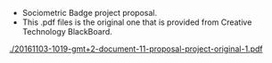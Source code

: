 * Sociometric Badge project proposal.
* This .pdf files is the original one that is provided from Creative Technology BlackBoard.

[./20161103-1019-gmt+2-document-11-proposal-project-original-1.pdf](./20161103-1019-gmt+2-document-11-proposal-project-original-1.pdf)